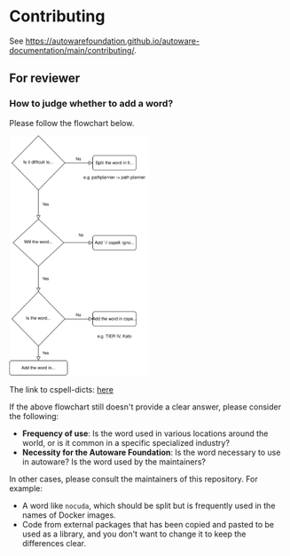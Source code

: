 # Contributing

See <https://autowarefoundation.github.io/autoware-documentation/main/contributing/>.

## For reviewer

### How to judge whether to add a word?

Please follow the flowchart below.

<img alt="judgement_flowchart" src="image/judgement_flowchart.drawio.svg" width="50%">

The link to cspell-dicts: [here](https://github.com/tier4/cspell-dicts)

If the above flowchart still doesn't provide a clear answer, please consider the following:

- **Frequency of use**: Is the word used in various locations around the world, or is it common in a specific specialized industry?
- **Necessity for the Autoware Foundation**: Is the word necessary to use in autoware? Is the word used by the maintainers?

In other cases, please consult the maintainers of this repository. For example:

- A word like `nocuda`, which should be split but is frequently used in the names of Docker images.
- Code from external packages that has been copied and pasted to be used as a library, and you don't want to change it to keep the differences clear.
